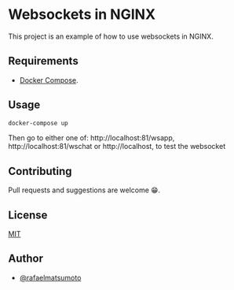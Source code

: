 # Websockets in NGINX

This project is an example of how to use websockets in NGINX.

## Requirements

- [Docker Compose](https://docs.docker.com/compose/).

## Usage

```bash
docker-compose up
```

Then go to either one of: http://localhost:81/wsapp, http://localhost:81/wschat or http://localhost, to test the websocket

## Contributing
Pull requests and suggestions are welcome 😁.

## License
[MIT](https://choosealicense.com/licenses/mit/)

## Author

- [@rafaelmatsumoto](https://github.com/rafaelmatsumoto)
